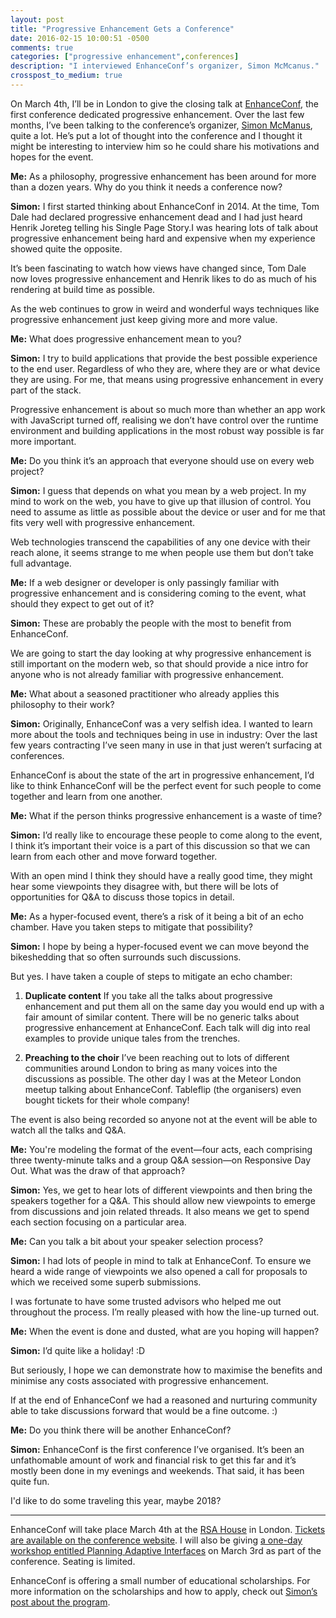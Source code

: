 ```yaml
---
layout: post
title: "Progressive Enhancement Gets a Conference"
date: 2016-02-15 10:00:51 -0500
comments: true
categories: ["progressive enhancement",conferences]
description: "I interviewed EnhanceConf’s organizer, Simon McMcanus."
crosspost_to_medium: true
---
```


On March 4th, I’ll be in London to give the closing talk at [EnhanceConf](http://enhanceconf.com/), the first conference dedicated progressive enhancement. Over the last few months, I’ve been talking to the conference’s organizer, [Simon McManus](https://twitter.com/simonmcmanus), quite a lot. He’s put a lot of thought into the conference and I thought it might be interesting to  interview him so he could share his motivations and hopes for the event.

<!-- more -->

<div class="interview">

<b class="interview__attribution">Me:</b> As a philosophy, progressive enhancement has been around for more than a dozen years. Why do you think it needs a conference now?

<b class="interview__attribution">Simon:</b> I first started thinking about EnhanceConf in 2014. At the time, Tom Dale had declared progressive enhancement dead and I had just heard Henrik Joreteg telling his Single Page Story.I was hearing lots of talk about progressive enhancement being hard and expensive when my experience showed quite the opposite.

It’s been fascinating to watch how views have changed since, Tom Dale now loves progressive enhancement and Henrik likes to do as much of his rendering at build time as possible.

As the web continues to grow in weird and wonderful ways techniques like progressive enhancement just keep giving more and more value.

<b class="interview__attribution">Me:</b> What does progressive enhancement mean to you?

<b class="interview__attribution">Simon:</b> I try to build applications that provide the best possible experience to the end user. Regardless of who they are, where they are or what device they are using. For me, that means using progressive enhancement in every part of the stack.

Progressive enhancement is about so much more than whether an app work with JavaScript turned off, realising we don’t have control over the runtime environment and building applications in the most robust way possible is far more important.

<b class="interview__attribution">Me:</b> Do you think it’s an approach that everyone should use on every web project?

<b class="interview__attribution">Simon:</b> I guess that depends on what you mean by a web project. In my mind to work on the web, you have to give up that illusion of control. You need to assume as little as possible about the device or user and for me that fits very well with progressive enhancement.

Web technologies transcend the capabilities of any one device with their reach alone, it seems strange to me when people use them but don’t take full advantage.

<b class="interview__attribution">Me:</b> If a web designer or developer is only passingly familiar with progressive enhancement and is considering coming to the event, what should they expect to get out of it?

<b class="interview__attribution">Simon:</b> These are probably the people with the most to benefit from EnhanceConf.

We are going to start the day looking at why progressive enhancement is still important on the modern web, so that should provide a nice intro for anyone who is not already familiar with progressive enhancement.

<b class="interview__attribution">Me:</b> What about a seasoned practitioner who already applies this philosophy to their work?

<b class="interview__attribution">Simon:</b> Originally, EnhanceConf was a very selfish idea. I wanted to learn more about the tools and techniques being in use in industry: Over the last few years contracting I’ve seen many in use in that just weren’t surfacing at conferences.

EnhanceConf is about the state of the art in progressive enhancement, I’d like to think EnhanceConf will be the perfect event for such people to come together and learn from one another.

<b class="interview__attribution">Me:</b> What if the person thinks progressive enhancement is a waste of time?

<b class="interview__attribution">Simon:</b> I’d really like to encourage these people to come along to the event, I think it’s important their voice is a part of this discussion so that we can learn from each other and move forward together.

With an open mind I think they should have a really good time, they might hear some viewpoints they disagree with, but there will be lots of opportunities for Q&A to discuss those topics in detail.

<b class="interview__attribution">Me:</b> As a hyper-focused event, there’s a risk of it being a bit of an echo chamber. Have you taken steps to mitigate that possibility?

<b class="interview__attribution">Simon:</b> I hope by being a hyper-focused event we can move beyond the bikeshedding that so often surrounds such discussions.

But yes. I have taken a couple of steps to mitigate an echo chamber:

1. **Duplicate content**
If you take all the talks about progressive enhancement and put them all on the same day you would end up with a fair amount of similar content. There will be no generic talks about progressive enhancement at EnhanceConf. Each talk will dig into real examples to provide unique tales from the trenches.

2.  **Preaching to the choir**
I’ve been reaching out to lots of different communities around London to bring as many voices into the discussions as possible. The other day I was at the Meteor London meetup talking about EnhanceConf. Tableflip (the organisers) even bought tickets for their whole company!

The event is also being recorded so anyone not at the event will be able to watch all the talks and Q&A.

<b class="interview__attribution">Me:</b> You're modeling the format of the event—four acts, each comprising three twenty-minute talks and a group Q&A session—on Responsive Day Out. What was the draw of that approach?

<b class="interview__attribution">Simon:</b> Yes, we get to hear lots of different viewpoints and then bring the speakers together for a Q&A. This should allow new viewpoints to emerge from discussions and join related threads. It also means we get to spend each section focusing on a particular area.

<b class="interview__attribution">Me:</b> Can you talk a bit about your speaker selection process?

<b class="interview__attribution">Simon:</b> I had lots of people in mind to talk at EnhanceConf. To ensure we heard a wide range of viewpoints we also opened a call for proposals to which we received some superb submissions. 

I was fortunate to have some trusted advisors who helped me out throughout the process. I’m really pleased with how the line-up turned out.

<b class="interview__attribution">Me:</b> When the event is done and dusted, what are you hoping will happen?

<b class="interview__attribution">Simon:</b> I’d quite like a holiday! :D

But seriously, I hope we can demonstrate how to maximise the benefits and minimise any costs associated with progressive enhancement.  

If at the end of EnhanceConf we had a reasoned and nurturing community able to take discussions forward that would be a fine outcome. :)

<b class="interview__attribution">Me:</b> Do you think there will be another EnhanceConf?

<b class="interview__attribution">Simon:</b> EnhanceConf is the first conference I’ve organised. It’s been an unfathomable amount of work and financial risk to get this far and it’s mostly been done in my evenings and weekends. That said, it has been quite fun.

I'd like to do some traveling this year, maybe 2018?

</div>

<hr>

EnhanceConf will take place March 4th at the [RSA House](http://www.thersa.org/) in London. [Tickets are available on the conference website](http://enhanceconf.com/tickets.html). I will also be giving [a one-day workshop entitled Planning Adaptive Interfaces](http://enhanceconf.com/workshop.html) on March 3rd as part of the conference. Seating is limited.

EnhanceConf is offering a small number of educational scholarships. For more information on the scholarships and how to apply, check out [Simon’s post about the program](https://simonmcmanus.wordpress.com/2016/02/14/enhanceconf-scholarship/).
